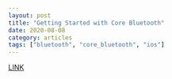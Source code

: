 ```yaml
---
layout: post
title: "Getting Started with Core Bluetooth"
date: 2020-08-08
category: articles
tags: ["bluetooth", "core_bluetooth", "ios"]
---
```

[LINK](https://ditto.live/blog/posts/getting-started-with-core-bluetooth?utm_campaign=iOS%2BDev%2BWeekly&utm_medium=email&utm_source=iOS%2BDev%2BWeekly%2BIssue%2B465)